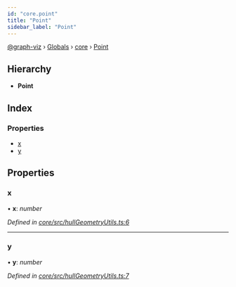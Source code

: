 ```yaml
---
id: "core.point"
title: "Point"
sidebar_label: "Point"
---
```


[@graph-viz](../index.md) › [Globals](../globals.md) › [core](../modules/core.md) › [Point](core.point.md)

## Hierarchy

* **Point**

## Index

### Properties

* [x](core.point.md#x)
* [y](core.point.md#y)

## Properties

###  x

• **x**: *number*

*Defined in [core/src/hullGeometryUtils.ts:6](https://github.com/uplevel-technology/graph-viz/blob/d488454d/packages/core/src/hullGeometryUtils.ts#L6)*

___

###  y

• **y**: *number*

*Defined in [core/src/hullGeometryUtils.ts:7](https://github.com/uplevel-technology/graph-viz/blob/d488454d/packages/core/src/hullGeometryUtils.ts#L7)*
